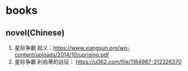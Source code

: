 # books

## novel(Chinese)

1. 星际争霸 起义：https://www.xiangsun.org/wp-content/uploads/2014/10/uprising.pdf
2. 星际争霸 利伯蒂的远征： https://u062.com/file/1184987-312326370
